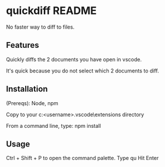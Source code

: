 # quickdiff README

No faster way to diff to files.

## Features

Quickly diffs the 2 documents you have open in vscode.

It's quick because you do not select which 2 documents to diff.

## Installation

(Prereqs): Node, npm

Copy to your c:\<username>\.vscode\extensions directory

From a command line, type: npm install

## Usage

Ctrl + Shift + P to open the command palette.
Type qu
Hit Enter

